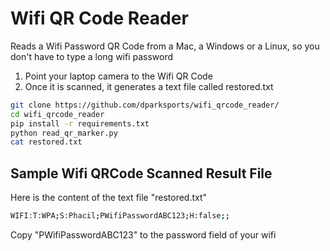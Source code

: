 # Wifi QR Code Reader

Reads a Wifi Password QR Code from a Mac, a Windows or a Linux, so you don't have to type a long wifi password

1) Point your laptop camera to the Wifi QR Code
2) Once it is scanned, it generates a text file called restored.txt


```sh
git clone https://github.com/dparksports/wifi_qrcode_reader/
cd wifi_qrcode_reader
pip install -r requirements.txt
python read_qr_marker.py
cat restored.txt
```

## Sample Wifi QRCode Scanned Result File

Here is the content of the text file "restored.txt" 

```sh
WIFI:T:WPA;S:Phacil;PWifiPasswordABC123;H:false;;
```

Copy "PWifiPasswordABC123" to the password field of your wifi


